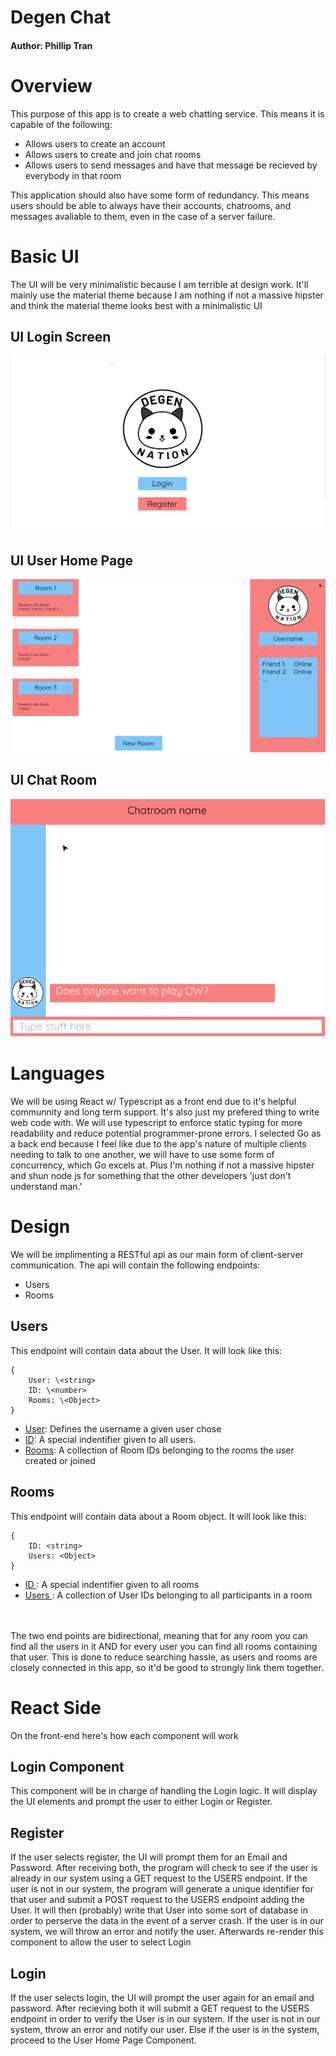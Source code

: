 # Degen Chat 
#### Author: Phillip Tran

# Overview
This purpose of this app is to create a web chatting service. This means it is capable of the following:
* Allows users to create an account 
* Allows users to create and join chat rooms 
* Allows users to send messages and have that message be recieved by everybody in that room

This application should also have some form of redundancy. This means users should be able to always have their accounts, chatrooms, and messages avaliable to them, even in the case of a server failure. 

# Basic UI
The UI will be very minimalistic because I am terrible at design work. It'll mainly use the material theme because I am nothing if not a massive hipster and think the material theme looks best with a minimalistic UI

## UI Login Screen
![The login Screen](README_IMGS/UI_Login_Design.png)

## UI User Home Page
![User Home Page](README_IMGS/UI_UserHomePage.png)

## UI Chat Room
![User Home Page](README_IMGS/UI_ChatRoom.png)


# Languages
We will be using React w/ Typescript as a front end due to it's helpful communnity and long term support. It's also just my prefered thing to write web code with. We will use typescript to enforce static typing for more readability and reduce potential programmer-prone errors. I selected Go as a back end because I feel like due to the app's nature of multiple clients needing to talk to one another, we will have to use some form of concurrency, which Go excels at. Plus I'm nothing if not a massive hipster and shun node js for something that the other developers 'just don't understand man.' 

# Design 
We will be implimenting a RESTful api as our main form of client-server communication. The api will contain the following endpoints:
* Users
* Rooms

## Users
This endpoint will contain data about the User. It will look like this: 
```
{
    User: \<string> 
    ID: \<number>
    Rooms: \<Object>
} 
```
* <ins>User</ins>: Defines the username a given user chose
* <ins>ID</ins>: A special indentifier given to all users.
* <ins>Rooms</ins>: A collection of Room IDs belonging to the rooms the user created or joined

## Rooms 
This endpoint will contain data about a Room object. It will look like this:

```
{
    ID: <string>
    Users: <Object>
}
```
* <ins> ID </ins>: A special indentifier given to all rooms
* <ins> Users </ins>: A collection of User IDs belonging to all participants in a room

<br><br>
The two end points are bidirectional, meaning that for any room you can find all the users in it AND for every user you can find all rooms containing that user. This is done to reduce searching hassle, as users and rooms are closely connected in this app, so it'd be good to strongly link them together. 


# React Side
On the front-end here's how each component will work

## Login Component
This component will be in charge of handling the Login logic. It will display the UI elements and prompt the user to either Login or Register.
## Register
If the user selects register, the UI will prompt them for an Email and Password. After receiving both, the program will check to see if the user is already in our system using a GET request to the USERS endpoint. If the user is not in our system, the program will generate a unique identifier for that user and submit a POST request to the USERS endpoint adding the User. It will then (probably) write that User into some sort of database in order to perserve the data in the event of a server crash. If the user is in our system, we will throw an error and notify the user. Afterwards re-render this component to allow the user to select Login

## Login
If the user selects login, the UI will prompt the user again for an email and password. After recieving both it will submit a GET request to the USERS endpoint in order to verify the User is in our system. If the user is not in our system, throw an error and notify our user. Else if the user is in the system, proceed to the User Home Page Component.